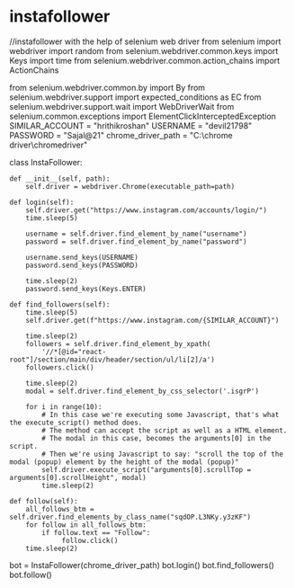 # instafollower
//instafollower with the help of selenium web driver
from selenium import webdriver
import random
from selenium.webdriver.common.keys import Keys
import time
from selenium.webdriver.common.action_chains import ActionChains

from selenium.webdriver.common.by import By
from selenium.webdriver.support import expected_conditions as EC
from selenium.webdriver.support.wait import WebDriverWait
from selenium.common.exceptions import ElementClickInterceptedException
SIMILAR_ACCOUNT = "hrithikroshan"
USERNAME = "devil21798"
PASSWORD = "Sajal@21"
chrome_driver_path = "C:\chrome driver\chromedriver"

class InstaFollower:

    def __init__(self, path):
        self.driver = webdriver.Chrome(executable_path=path)

    def login(self):
        self.driver.get("https://www.instagram.com/accounts/login/")
        time.sleep(5)

        username = self.driver.find_element_by_name("username")
        password = self.driver.find_element_by_name("password")

        username.send_keys(USERNAME)
        password.send_keys(PASSWORD)

        time.sleep(2)
        password.send_keys(Keys.ENTER)

    def find_followers(self):
        time.sleep(5)
        self.driver.get(f"https://www.instagram.com/{SIMILAR_ACCOUNT}")

        time.sleep(2)
        followers = self.driver.find_element_by_xpath(
            '//*[@id="react-root"]/section/main/div/header/section/ul/li[2]/a')
        followers.click()

        time.sleep(2)
        modal = self.driver.find_element_by_css_selector('.isgrP')

        for i in range(10):
            # In this case we're executing some Javascript, that's what the execute_script() method does.
            # The method can accept the script as well as a HTML element.
            # The modal in this case, becomes the arguments[0] in the script.
            # Then we're using Javascript to say: "scroll the top of the modal (popup) element by the height of the modal (popup)"
            self.driver.execute_script("arguments[0].scrollTop = arguments[0].scrollHeight", modal)
            time.sleep(2)

    def follow(self):
        all_follows_btm = self.driver.find_elements_by_class_name("sqdOP.L3NKy.y3zKF")
        for follow in all_follows_btm:
            if follow.text == "Follow":
                 follow.click()
        time.sleep(2)

bot = InstaFollower(chrome_driver_path)
bot.login()
bot.find_followers()
bot.follow()

